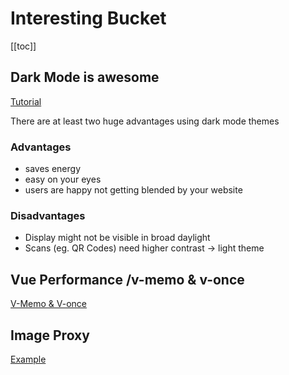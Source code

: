 # Interesting Bucket
[[toc]]


## Dark Mode is awesome
[Tutorial](/tutorials/dark-mode.md)

There are at least two huge advantages using dark mode themes

### Advantages
- saves energy 
- easy on your eyes
- users are happy not getting blended by your website

### Disadvantages
- Display might not be visible in broad daylight
- Scans (eg. QR Codes) need higher contrast -> light theme 
 

## Vue Performance /v-memo & v-once
[V-Memo & V-once](../interesting/vue-optimization.md)

## Image Proxy
[Example](../interesting/image-proxy.md)